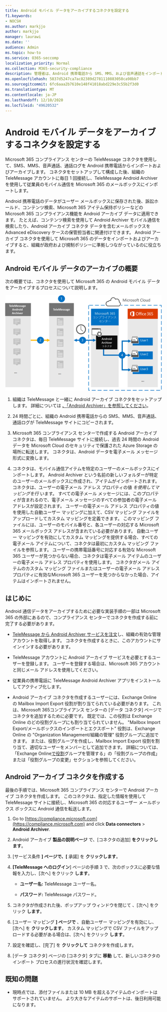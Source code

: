 ```yaml
---
title: Android モバイル データをアーカイブするコネクタを設定する
f1.keywords:
- NOCSH
ms.author: markjjo
author: markjjo
manager: laurawi
ms.date: ''
audience: Admin
ms.topic: how-to
ms.service: O365-seccomp
localization_priority: Normal
ms.collection: M365-security-compliance
description: 管理者は、Android 携帯電話から SMS、MMS、および音声通話をインポートおよびアーカイブする TeleMessage コネクタを設定できます。 これにより、Microsoft 365 のサード パーティデータ ソースのデータをアーカイブして、法的情報保留、コンテンツ検索、アイテム保持ポリシーなどのコンプライアンス機能を使用して、組織のサードパーティ データを管理できます。
ms.openlocfilehash: 5837d5247ca7ac82389d2781110883058ca98bb7
ms.sourcegitcommit: 6fc6aaa2b7610e148f41018abd229e3c55b2f3d0
ms.translationtype: MT
ms.contentlocale: ja-JP
ms.lasthandoff: 12/10/2020
ms.locfileid: "49620532"
---
```

# <a name="set-up-a-connector-to-archive-android-mobile-data"></a>Android モバイル データをアーカイブするコネクタを設定する

Microsoft 365 コンプライアンス センターの TeleMessage コネクタを使用して、SMS、MMS、音声通話、通話ログを Android 携帯電話からインポートおよびアーカイブします。 コネクタをセットアップして構成した後、組織の TeleMessage アカウントに毎日 1 回接続し、TeleMessage Android Archiver を使用して従業員のモバイル通信を Microsoft 365 のメールボックスにインポートします。

Android 携帯電話のデータがユーザー メールボックスに保存された後、訴訟ホールド、コンテンツ検索、Microsoft 365 アイテム保持ポリシーなどの Microsoft 365 コンプライアンス機能を Android アーカイブ データに適用できます。 たとえば、コンテンツ検索を使用して Android Archiver モバイル通信を検索したり、Android アーカイブ コネクタ データを含むメールボックスを Advanced eDiscovery ケースの保管担当者に関連付けできます。 Android アーカイブ コネクタを使用して Microsoft 365 のデータをインポートおよびアーカイブすると、組織が政府および規制ポリシーに準拠しつながっているのに役立ちます。

## <a name="overview-of-archiving-android-mobile-data"></a>Android モバイル データのアーカイブの概要

次の概要では、コネクタを使用して Microsoft 365 の Android モバイル データをアーカイブするプロセスについて説明します。

![Android アーカイブ コネクタのワークフロー](../media/AndroidArchiverConnectorWorkflow.png)

1. 組織は TeleMessage と一緒に Android アーカイブ コネクタをセットアップします。 詳細については [、「Android Archiver」を参照してください](https://www.telemessage.com/office365-activation-for-android-archiver/)。

2. 24 時間ごとに、組織の Android 携帯電話からの SMS、MMS、音声通話、通話ログが TeleMessage サイトにコピーされます。

3. Microsoft 365 コンプライアンス センターで作成する Android アーカイブ コネクタは、毎日 TeleMessage サイトに接続し、過去 24 時間の Android データを Microsoft Cloud のセキュリティで保護された Azure Storage の場所に転送します。 コネクタは、Android データを電子メール メッセージ形式に変換します。

4. コネクタは、モバイル通信アイテムを特定のユーザーのメールボックスにインポートします。 Android Archiver という名前の新しいフォルダーが特定のユーザーのメールボックスに作成され、アイテムがインポートされます。 コネクタは、ユーザーの電子メール アドレス プロパティの値 *を使用してマッピングを行* います。 すべての電子メール メッセージには、このプロパティが含まれるので、電子メール メッセージのすべての参加者の電子メール アドレスが設定されます。 ユーザーの電子メール アドレス プロパティの値を使用した自動ユーザー マッピングに加えて、CSV マッピング ファイルをアップロードしてカスタム マッピングを定義できます。 このマッピング ファイルには、ユーザーのモバイル番号と、各ユーザーの対応する Microsoft 365 メールボックス アドレスが含まれている必要があります。 自動ユーザー マッピングを有効にしてカスタム マッピングを提供する場合、すべての電子メール アイテムについて、コネクタは最初にカスタム マッピング ファイルを参照します。 ユーザーの携帯電話番号に対応する有効な Microsoft 365 ユーザーが見つからない場合、コネクタは電子メール アイテムのユーザーの電子メール アドレス プロパティを使用します。 コネクタがメール アイテムのカスタム マッピング ファイルまたはユーザーの電子メール アドレス プロパティに有効なMicrosoft 365 ユーザーを見つからなかった場合、アイテムはインポートされません。

## <a name="before-you-begin"></a>はじめに

Android 通信データをアーカイブするために必要な実装手順の一部は Microsoft 365 の外部にあるので、コンプライアンス センターでコネクタを作成する前に完了する必要があります。

- [TeleMessage から Android Archiver サービスを注文](https://www.telemessage.com/mobile-archiver/order-mobile-archiver-for-o365)し、組織の有効な管理アカウントを取得します。 コネクタを作成するときに、このアカウントにサインインする必要があります。

- TeleMessage アカウントに Android アーカイブ サービスを必要とするユーザーを登録します。 ユーザーを登録する場合は、Microsoft 365 アカウントと同じメール アドレスを使用してください。

- 従業員の携帯電話に TeleMessage Android Archiver アプリをインストールしてアクティブ化します。

- Android アーカイブ コネクタを作成するユーザーには、Exchange Online の Mailbox Import Export 役割が割り当てられている必要があります。 これは、Microsoft 365コンプライアンス センターの [データ コネクタ] ページでコネクタを追加するために必要です。 既定では、この役割は Exchange Online のどの役割グループにも割り当てられていません。 "Mailbox Import Export/メールボックスのインポートとエクスポート" 役割は、Exchange Online の "Organization Management/組織の管理" 役割グループに追加できます。 または、役割グループを作成し、Mailbox Import Export 役割を割り当て、適切なユーザーをメンバーとして追加できます。 詳細については、「Exchange Online[で役割](https://docs.microsoft.com/Exchange/permissions-exo/role-groups#create-role-groups)グループ[](https://docs.microsoft.com/Exchange/permissions-exo/role-groups#modify-role-groups)を管理する」の「役割グループの作成」または「役割グループの変更」セクションを参照してください。

## <a name="create-an-android-archiver-connector"></a>Android アーカイブ コネクタを作成する

最後の手順では、Microsoft 365 コンプライアンス センターで Android アーカイブ コネクタを作成します。 このコネクタは、指定した情報を使用して TeleMessage サイトに接続し、Microsoft 365 の対応するユーザー メールボックス ボックスに Android 通信を転送します。

1. Go to [https://compliance.microsoft.com](https://compliance.microsoft.com) and click **Data connectors**  >  **Android Archiver**.

2. Android アーカイブ **製品の説明ページ** で、[コネクタの追加] **をクリックします**。

3. [サービス条件 **] ページで、[** 承諾] を **クリックします**。

4. **[TeleMessage へのログイン**] ページの手順 3 で、次のボックスに必要な情報を入力し、[次へ] をクリック **します**。

   - **ユーザー名:** TeleMessage ユーザー名。

   - **パスワード:** TeleMessage パスワード。

5. コネクタが作成された後、ポップアップ ウィンドウを閉じて 、[次へ] をクリック **します**。

6. [ユーザー マッピング **] ページで** 、自動ユーザー マッピングを有効にし、[次へ] を **クリックします**。 カスタム マッピングで CSV ファイルをアップロードする必要がある場合は、[次へ] をクリック **します**。

7. 設定を確認し、[完了] を **クリックして** コネクタを作成します。

8. [データ コネクタ] ページの [コネクタ] タブに **移動** して、新しいコネクタのインポート プロセスの進行状況を確認します。

## <a name="known-issues"></a>既知の問題

- 現時点では、添付ファイルまたは 10 MB を超えるアイテムのインポートはサポートされていません。 より大きなアイテムのサポートは、後日利用可能になります。
